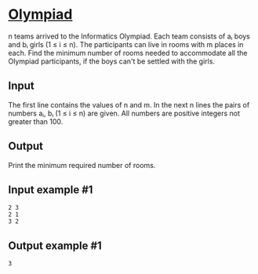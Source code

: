 # [Olympiad](https://www.e-olymp.com/en/problems/4192)
n teams arrived to the Informatics Olympiad. Each team consists of aᵢ boys and bᵢ girls (1 ≤ i ≤ n). The participants can live in rooms with m places in each. Find the minimum number of rooms needed to accommodate all the Olympiad participants, if the boys can't be settled with the girls.

## Input
The first line contains the values of n and m. In the next n lines the pairs of numbers aᵢ, bᵢ (1 ≤ i ≤ n) are given. All numbers are positive integers not greater than 100.

## Output
Print the minimum required number of rooms.

## Input example #1
```
2 3
2 1
3 2
```

## Output example #1
```
3
```

